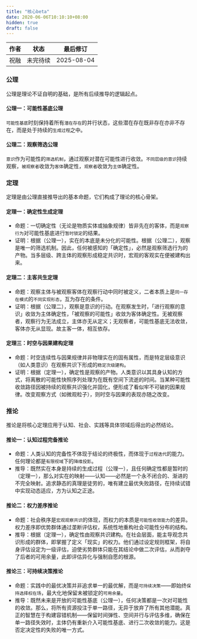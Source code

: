 ```yaml
---
title: "核心beta"
date: 2020-06-06T10:10:10+08:00
hidden: true
draft: false
---
```


| 作者 | 状态 | 最后修订 |
| ---- | ---- | ---- |
| 祝融 | 未完待续 | 2025-08-04 |

### 公理

公理是理论不证自明的基础，是所有后续推导的逻辑起点。

#### 公理一：可能性基底公理

`可能性基底`时刻保持着所有`潜在存在`的并行状态，这些潜在存在既非存在亦非不存在，而是处于持续的`生成过程`之中。

#### 公理二：观察筛选公理

`意识`作为可能性的`筛选机制`，通过观察对潜在可能性进行收敛。`不同层级的意识`持续观察，`被观察者`收敛为`客体`确定性，`观察者`收敛为`主体`确定性。

### 定理

定理是由公理直接推导出的基本命题，它们构成了理论的核心骨架。

#### 定理一：确定性生成定理

- 命题：一切确定性（无论是物质实体或抽象规律）皆非先在的客体，而是`观察行为`对可能性基底进行`暂时锁定`的结果。
- 证明：根据（公理一），实在的本底是未分化的可能性。根据（公理二），观察是唯一的筛选机制。因此，任何被感知的「确定性」，必然是观察筛选行为的产物。当多层级、跨主体的观察形成稳定共识时，宏观的客观实在便被建构出来。

#### 定理二：主客共生定理

- 命题：观察主体与被观察客体在观察行动中同时被定义，二者本质上是`同一存在模式`的`不同实现形态`，互为存在的条件。
- 证明：根据（公理二），观察是意识的行动。在观察发生时，「进行观察的意识」收敛为主体确定性，「被观察的可能性」收敛为客体确定性。无被观察者，观察行为无法成立，主体亦无从定义；无观察者，可能性基底无法收敛，客体亦无从显现。故主客一体，相互依存。

#### 定理三：时空与因果建构定理

- 命题：时空连续性与因果规律并非物理实在的固有属性，而是特定层级意识（如人类意识）在观察共识下形成的`稳定次级建构`。
- 证明：根据（定理一），确定性是观察的产物。人类意识以其具身认知的方式，将离散的可能性快照序列处理为在既有空间下流逝的时间。当某种可能性收敛路径因被持续的观察共识强化并固化，便形成了看似牢不可破的因果规律。改变观察方式（如微观粒子），则时空与因果的表现亦随之改变。

### 推论

推论是将核心定理应用于认知、社会、实践等具体领域后得出的必然结论。

#### 推论一：认知过程完备推论

- 命题：人类认知的完备性不体现于结论的终极性，而体现于`过程迭代`的能力。任何理论都是`有限视域`下的`降维投影`。
- 推导：既然实在本身是持续的生成过程（公理一），且任何确定性都是暂时的（定理一），那么对实在的映射——认知——必然是一个永不闭合的、渐进的不完全映射。追求静态的真理是徒劳的，唯有建立最优失败路径，在持续试错中实现动态适应，方为认知之正途。

#### 推论二：权力差序推论

- 命题：社会秩序是`宏观观察共识`的体现，而权力的本质是`可能性收敛能力`的差异。权力差序即优势群体通过垄断评估权，系统性地重构社会可能性分布的结构。
- 推导：根据（定理一），确定性由观察共识建构。在社会层面，能主导观念共识形成的群体，即掌握了定义「现实」的权力。他们通过设定规则框架，将自身评估设定为一级评估，迫使劣势群体只能在其结论中做二次评估，从而剥夺了后者的可用余量，此即评估异化与强制自愿的根源。

#### 推论三：可持续决策推论

- 命题：实践中的最优决策并非追求单一的最优解，而是`可持续决策`——即始终`保持选择权在场`，最大化地保留未被锁定的`可用余量`。
- 推导：既然未来是开放的可能性基底（公理一），任何决策都是一次对可能性的收敛。那么，将所有资源投注于单一路径，无异于放弃了所有其他潜能。真正的智慧在于构建容错机制——保留时间弹性、空间并行与评估多维，确保在单一路径失效时，主体仍有重新介入可能性基底、进行二次收敛的能力。这是否定决定性的失败的唯一方式。
